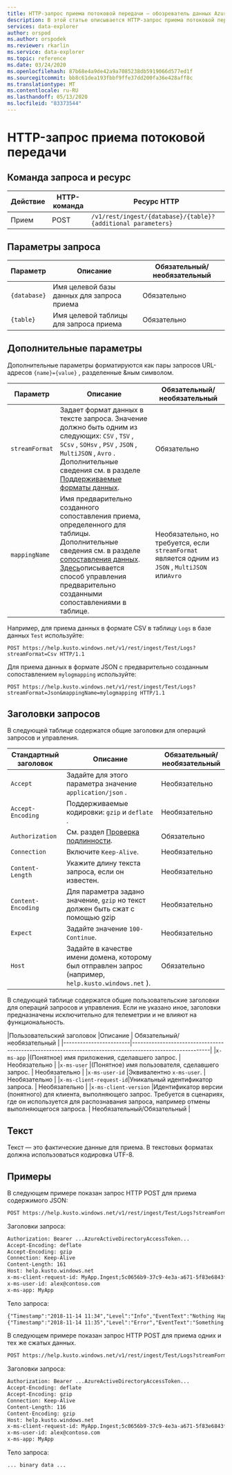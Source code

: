 ```yaml
---
title: HTTP-запрос приема потоковой передачи — обозреватель данных Azure
description: В этой статье описывается HTTP-запрос приема потоковой передачи в Azure обозреватель данных.
services: data-explorer
author: orspod
ms.author: orspodek
ms.reviewer: rkarlin
ms.service: data-explorer
ms.topic: reference
ms.date: 03/24/2020
ms.openlocfilehash: 87b68e4a9de42a9a7085238db5919066d577ed1f
ms.sourcegitcommit: bb8c61dea193fbbf9ffe37dd200fa36e428aff8c
ms.translationtype: MT
ms.contentlocale: ru-RU
ms.lasthandoff: 05/13/2020
ms.locfileid: "83373544"
---
```

# <a name="streaming-ingestion-http-request"></a>HTTP-запрос приема потоковой передачи

## <a name="request-verb-and-resource"></a>Команда запроса и ресурс

|Действие    |HTTP-команда|Ресурс HTTP                                               |
|----------|---------|------------------------------------------------------------|
|Прием    |POST     |`/v1/rest/ingest/{database}/{table}?{additional parameters}`|

## <a name="request-parameters"></a>Параметры запроса

| Параметр    | Описание                                                                 | Обязательный/необязательный |
|--------------|-----------------------------------------------------------------------------|-------------------|
| `{database}` |   Имя целевой базы данных для запроса приема                     |  Обязательно         |
| `{table}`    |   Имя целевой таблицы для запроса приема                        |  Обязательно         |

## <a name="additional-parameters"></a>Дополнительные параметры

Дополнительные параметры форматируются как пары запросов URL-адресов `{name}={value}` , разделенные &ным символом.

| Параметр    | Описание                                                                          | Обязательный/необязательный   |
|--------------|--------------------------------------------------------------------------------------|---------------------|
|`streamFormat`| Задает формат данных в тексте запроса. Значение должно быть одним из следующих: `CSV` , `TSV` , `SCsv` , `SOHsv` , `PSV` , `JSON` , `MultiJSON` , `Avro` . Дополнительные сведения см. в разделе [Поддерживаемые форматы данных](../../../ingestion-supported-formats.md).| Обязательно |
|`mappingName` | Имя предварительно созданного сопоставления приема, определенного для таблицы. Дополнительные сведения см. в разделе [сопоставления данных](../../management/mappings.md). [Здесь](../../management/create-ingestion-mapping-command.md)описывается способ управления предварительно созданными сопоставлениями в таблице.| Необязательно, но требуется, если `streamFormat` является одним из `JSON` , `MultiJSON` или`Avro`|  |
              
Например, для приема данных в формате CSV в таблицу `Logs` в базе данных `Test` используйте:

```
POST https://help.kusto.windows.net/v1/rest/ingest/Test/Logs?streamFormat=Csv HTTP/1.1
```

Для приема данных в формате JSON с предварительно созданным сопоставлением `mylogmapping` используйте:

```
POST https://help.kusto.windows.net/v1/rest/ingest/Test/Logs?streamFormat=Json&mappingName=mylogmapping HTTP/1.1
```

## <a name="request-headers"></a>Заголовки запросов

В следующей таблице содержатся общие заголовки для операций запросов и управления.

|Стандартный заголовок   | Описание                                                                               | Обязательный/необязательный | 
|------------------|-------------------------------------------------------------------------------------------|-------------------|
|`Accept`          | Задайте для этого параметра значение `application/json` .                                                     | Необязательно          |
|`Accept-Encoding` | Поддерживаемые кодировки: `gzip` и `deflate` .                                             | Необязательно          | 
|`Authorization`   | См. раздел [Проверка подлинности](./authentication.md).                                                | Обязательно          |
|`Connection`      | Включите `Keep-Alive`.                                                                      | Необязательно          |
|`Content-Length`  | Укажите длину текста запроса, если он известен.                                              | Необязательно          |
|`Content-Encoding`| Для параметра задано значение, `gzip` но текст должен быть сжат с помощью gzip                                        | Необязательно          |
|`Expect`          | Задайте значение `100-Continue`.                                                                    | Необязательно          |
|`Host`            | Задайте в качестве имени домена, которому был отправлен запрос (например, `help.kusto.windows.net` ). | Обязательно          |

В следующей таблице содержатся общие пользовательские заголовки для операций запросов и управления. Если не указано иное, заголовки предназначены исключительно для телеметрии и не влияют на функциональность.

|Пользовательский заголовок           |Описание                                                                           | Обязательный/необязательный |
|------------------------|----------------------------------------------------------------------------------------------------------|
|`x-ms-app`              |(Понятное) имя приложения, сделавшего запрос.                            | Необязательно          |
|`x-ms-user`             |(Понятное) имя пользователя, сделавшего запрос.                                   | Необязательно          |
|`x-ms-user-id`          |Эквивалентно `x-ms-user`.                                                                  | Необязательно          |
|`x-ms-client-request-id`|Уникальный идентификатор запроса.                                                  | Необязательно          |
|`x-ms-client-version`   |Идентификатор версии (понятного) для клиента, выполняющего запрос. Требуется в сценариях, где он используется для распознавания запроса, например отмены выполняющегося запроса.                                                        | Необязательный/Обязательный  |

## <a name="body"></a>Текст

Текст — это фактические данные для приема. В текстовых форматах должна использоваться кодировка UTF-8.

## <a name="examples"></a>Примеры

В следующем примере показан запрос HTTP POST для приема содержимого JSON:

```txt
POST https://help.kusto.windows.net/v1/rest/ingest/Test/Logs?streamFormat=Json&mappingName=mylogmapping HTTP/1.1
```

Заголовки запроса:

```txt
Authorization: Bearer ...AzureActiveDirectoryAccessToken...
Accept-Encoding: deflate
Accept-Encoding: gzip
Connection: Keep-Alive
Content-Length: 161
Host: help.kusto.windows.net
x-ms-client-request-id: MyApp.Ingest;5c0656b9-37c9-4e3a-a671-5f83e6843fce
x-ms-user-id: alex@contoso.com
x-ms-app: MyApp
```

Тело запроса:

```txt
{"Timestamp":"2018-11-14 11:34","Level":"Info","EventText":"Nothing Happened"}
{"Timestamp":"2018-11-14 11:35","Level":"Error","EventText":"Something Happened"}
```

В следующем примере показан запрос HTTP POST для приема одних и тех же сжатых данных.

```txt
POST https://help.kusto.windows.net/v1/rest/ingest/Test/Logs?streamFormat=Json&mappingName=mylogmapping HTTP/1.1
```

Заголовки запроса:

```txt
Authorization: Bearer ...AzureActiveDirectoryAccessToken...
Accept-Encoding: deflate
Accept-Encoding: gzip
Connection: Keep-Alive
Content-Length: 116
Content-Encoding: gzip
Host: help.kusto.windows.net
x-ms-client-request-id: MyApp.Ingest;5c0656b9-37c9-4e3a-a671-5f83e6843fce
x-ms-user-id: alex@contoso.com
x-ms-app: MyApp
```

Тело запроса:

```
... binary data ...
```
